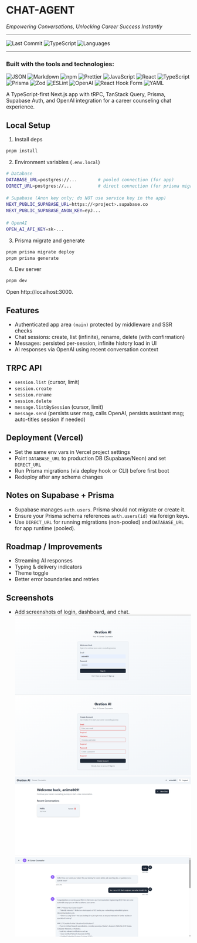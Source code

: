 # CHAT-AGENT

*Empowering Conversations, Unlocking Career Success Instantly*

---

![Last Commit](https://img.shields.io/github/last-commit/HirenTumbadiya/chat-agent?color=blue&label=last%20commit)
![TypeScript](https://img.shields.io/badge/typescript-94.4%25-blue)
![Languages](https://img.shields.io/badge/languages-3-brightgreen)

---

### Built with the tools and technologies:

![JSON](https://img.shields.io/badge/JSON-black?logo=json&logoColor=white)
![Markdown](https://img.shields.io/badge/Markdown-black?logo=markdown&logoColor=white)
![npm](https://img.shields.io/badge/npm-CB3837?logo=npm&logoColor=white)
![Prettier](https://img.shields.io/badge/Prettier-F7B93E?logo=prettier&logoColor=black)
![JavaScript](https://img.shields.io/badge/JavaScript-F7DF1E?logo=javascript&logoColor=black)
![React](https://img.shields.io/badge/React-20232A?logo=react&logoColor=61DAFB)
![TypeScript](https://img.shields.io/badge/TypeScript-007ACC?logo=typescript&logoColor=white)
![Prisma](https://img.shields.io/badge/Prisma-2D3748?logo=prisma&logoColor=white)
![Zod](https://img.shields.io/badge/Zod-2B6CB0?logo=zod&logoColor=white)
![ESLint](https://img.shields.io/badge/ESLint-4B32C3?logo=eslint&logoColor=white)
![OpenAI](https://img.shields.io/badge/OpenAI-412991?logo=openai&logoColor=white)
![React Hook Form](https://img.shields.io/badge/React%20Hook%20Form-EC5990?logo=reacthookform&logoColor=white)
![YAML](https://img.shields.io/badge/YAML-CB171E?logo=yaml&logoColor=white)


A TypeScript-first Next.js app with tRPC, TanStack Query, Prisma, Supabase Auth, and OpenAI integration for a career counseling chat experience.

## Local Setup
1. Install deps
```bash
pnpm install
```

2. Environment variables (`.env.local`)
```bash
# Database
DATABASE_URL=postgres://...        # pooled connection (for app)
DIRECT_URL=postgres://...          # direct connection (for prisma migrate)

# Supabase (Anon key only; do NOT use service key in the app)
NEXT_PUBLIC_SUPABASE_URL=https://<project>.supabase.co
NEXT_PUBLIC_SUPABASE_ANON_KEY=eyJ...

# OpenAI
OPEN_AI_API_KEY=sk-...
```

3. Prisma migrate and generate
```bash
pnpm prisma migrate deploy
pnpm prisma generate
```

4. Dev server
```bash
pnpm dev
```

Open http://localhost:3000.

## Features
- Authenticated app area `(main)` protected by middleware and SSR checks
- Chat sessions: create, list (infinite), rename, delete (with confirmation)
- Messages: persisted per-session, infinite history load in UI
- AI responses via OpenAI using recent conversation context

## TRPC API
- `session.list` (cursor, limit)
- `session.create`
- `session.rename`
- `session.delete`
- `message.listBySession` (cursor, limit)
- `message.send` (persists user msg, calls OpenAI, persists assistant msg; auto-titles session if needed)

## Deployment (Vercel)
- Set the same env vars in Vercel project settings
- Point `DATABASE_URL` to production DB (Supabase/Neon) and set `DIRECT_URL`
- Run Prisma migrations (via deploy hook or CLI) before first boot
- Redeploy after any schema changes

## Notes on Supabase + Prisma
- Supabase manages `auth.users`. Prisma should not migrate or create it.
- Ensure your Prisma schema references `auth.users(id)` via foreign keys.
- Use `DIRECT_URL` for running migrations (non-pooled) and `DATABASE_URL` for app runtime (pooled).

## Roadmap / Improvements
- Streaming AI responses
- Typing & delivery indicators
- Theme toggle
- Better error boundaries and retries

## Screenshots
- Add screenshots of login, dashboard, and chat.
![App Screenshot](./public/readme_image/login.png)
![App Screenshot](./public/readme_image/signup.png)
![App Screenshot](./public/readme_image/dashboard.png)
![App Screenshot](./public/readme_image/chatinterface.png)
